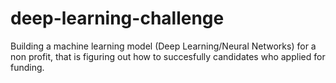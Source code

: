 # deep-learning-challenge
Building a machine learning model (Deep Learning/Neural Networks) for a non profit, that is figuring out how to succesfully candidates who applied for funding.
